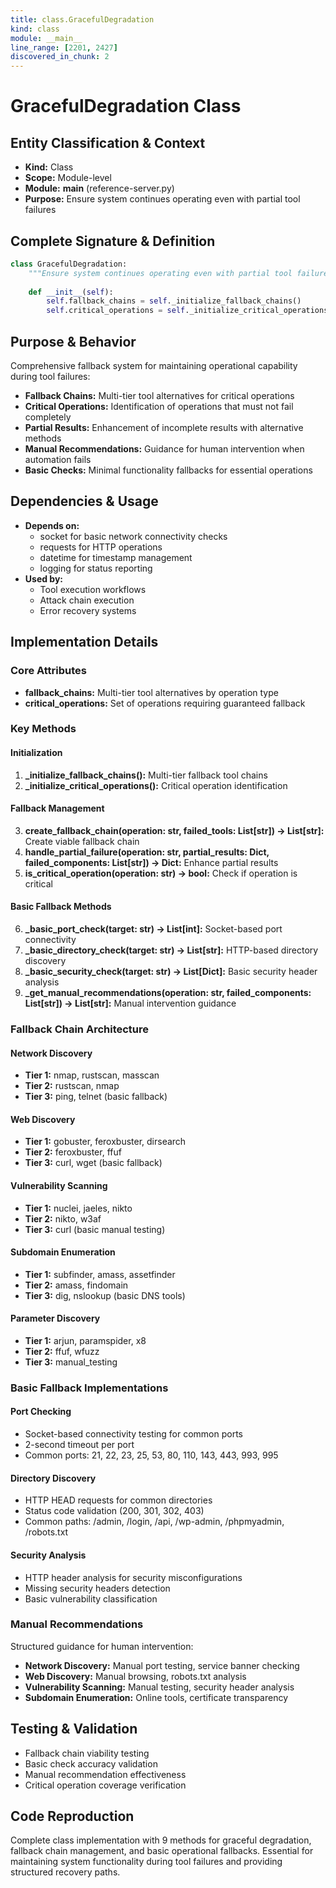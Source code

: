```yaml
---
title: class.GracefulDegradation
kind: class
module: __main__
line_range: [2201, 2427]
discovered_in_chunk: 2
---
```


# GracefulDegradation Class

## Entity Classification & Context
- **Kind:** Class
- **Scope:** Module-level
- **Module:** __main__ (reference-server.py)
- **Purpose:** Ensure system continues operating even with partial tool failures

## Complete Signature & Definition
```python
class GracefulDegradation:
    """Ensure system continues operating even with partial tool failures"""
    
    def __init__(self):
        self.fallback_chains = self._initialize_fallback_chains()
        self.critical_operations = self._initialize_critical_operations()
```

## Purpose & Behavior
Comprehensive fallback system for maintaining operational capability during tool failures:
- **Fallback Chains:** Multi-tier tool alternatives for critical operations
- **Critical Operations:** Identification of operations that must not fail completely
- **Partial Results:** Enhancement of incomplete results with alternative methods
- **Manual Recommendations:** Guidance for human intervention when automation fails
- **Basic Checks:** Minimal functionality fallbacks for essential operations

## Dependencies & Usage
- **Depends on:**
  - socket for basic network connectivity checks
  - requests for HTTP operations
  - datetime for timestamp management
  - logging for status reporting
- **Used by:**
  - Tool execution workflows
  - Attack chain execution
  - Error recovery systems

## Implementation Details

### Core Attributes
- **fallback_chains:** Multi-tier tool alternatives by operation type
- **critical_operations:** Set of operations requiring guaranteed fallback

### Key Methods

#### Initialization
1. **_initialize_fallback_chains():** Multi-tier fallback tool chains
2. **_initialize_critical_operations():** Critical operation identification

#### Fallback Management
3. **create_fallback_chain(operation: str, failed_tools: List[str]) -> List[str]:** Create viable fallback chain
4. **handle_partial_failure(operation: str, partial_results: Dict, failed_components: List[str]) -> Dict:** Enhance partial results
5. **is_critical_operation(operation: str) -> bool:** Check if operation is critical

#### Basic Fallback Methods
6. **_basic_port_check(target: str) -> List[int]:** Socket-based port connectivity
7. **_basic_directory_check(target: str) -> List[str]:** HTTP-based directory discovery
8. **_basic_security_check(target: str) -> List[Dict]:** Basic security header analysis
9. **_get_manual_recommendations(operation: str, failed_components: List[str]) -> List[str]:** Manual intervention guidance

### Fallback Chain Architecture

#### Network Discovery
- **Tier 1:** nmap, rustscan, masscan
- **Tier 2:** rustscan, nmap
- **Tier 3:** ping, telnet (basic fallback)

#### Web Discovery
- **Tier 1:** gobuster, feroxbuster, dirsearch
- **Tier 2:** feroxbuster, ffuf
- **Tier 3:** curl, wget (basic fallback)

#### Vulnerability Scanning
- **Tier 1:** nuclei, jaeles, nikto
- **Tier 2:** nikto, w3af
- **Tier 3:** curl (basic manual testing)

#### Subdomain Enumeration
- **Tier 1:** subfinder, amass, assetfinder
- **Tier 2:** amass, findomain
- **Tier 3:** dig, nslookup (basic DNS tools)

#### Parameter Discovery
- **Tier 1:** arjun, paramspider, x8
- **Tier 2:** ffuf, wfuzz
- **Tier 3:** manual_testing

### Basic Fallback Implementations

#### Port Checking
- Socket-based connectivity testing for common ports
- 2-second timeout per port
- Common ports: 21, 22, 23, 25, 53, 80, 110, 143, 443, 993, 995

#### Directory Discovery
- HTTP HEAD requests for common directories
- Status code validation (200, 301, 302, 403)
- Common paths: /admin, /login, /api, /wp-admin, /phpmyadmin, /robots.txt

#### Security Analysis
- HTTP header analysis for security misconfigurations
- Missing security headers detection
- Basic vulnerability classification

### Manual Recommendations
Structured guidance for human intervention:
- **Network Discovery:** Manual port testing, service banner checking
- **Web Discovery:** Manual browsing, robots.txt analysis
- **Vulnerability Scanning:** Manual testing, security header analysis
- **Subdomain Enumeration:** Online tools, certificate transparency

## Testing & Validation
- Fallback chain viability testing
- Basic check accuracy validation
- Manual recommendation effectiveness
- Critical operation coverage verification

## Code Reproduction
Complete class implementation with 9 methods for graceful degradation, fallback chain management, and basic operational fallbacks. Essential for maintaining system functionality during tool failures and providing structured recovery paths.
